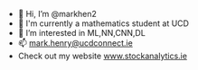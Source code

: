 - 👋 Hi, I’m @markhen2
- 🌱 I'm currently a mathematics student at UCD 
- 👀 I’m interested in ML,NN,CNN,DL 
- 📫 mark.henry@ucdconnect.ie
- Check out my website www.stockanalytics.ie

<!---
markhen2/markhen2 is a ✨ special ✨ repository because its `README.md` (this file) appears on your GitHub profile.
You can click the Preview link to take a look at your changes.
--->
